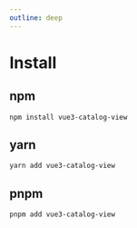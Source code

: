 ```yaml
---
outline: deep
---
```


# Install

## npm

```
npm install vue3-catalog-view
```

## yarn

```
yarn add vue3-catalog-view
```

## pnpm

```
pnpm add vue3-catalog-view
```
